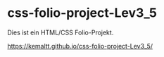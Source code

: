# css-folio-project-Lev3_5

Dies ist ein HTML/CSS Folio-Projekt.

https://kemaltt.github.io/css-folio-project-Lev3_5/
